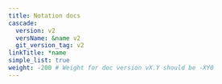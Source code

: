 ```yaml
---
title: Notation docs
cascade:
  version: v2
  versName: &name v2
  git_version_tag: v2
linkTitle: *name
simple_list: true
weight: -200 # Weight for doc version vX.Y should be -XY0
---
```


